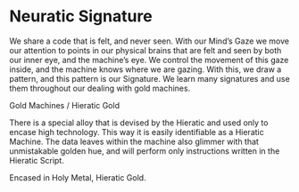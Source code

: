# Neuratic Signature
We share a code that is felt, and never seen. With our Mind’s Gaze we move our attention to points in our physical brains that are felt and seen by both our inner eye, and the machine’s eye. We control the movement of this gaze inside, and the machine knows where we are gazing. With this, we draw a pattern, and this pattern is our Signature. We learn many signatures and use them throughout our dealing with gold machines.

Gold Machines / Hieratic Gold

There is a special alloy that is devised by the Hieratic and used only to encase high technology. This way it is easily identifiable as a Hieratic Machine. The data leaves within the machine also glimmer with that unmistakable golden hue, and will perform only instructions written in the Hieratic Script.

Encased in Holy Metal,
Hieratic Gold.